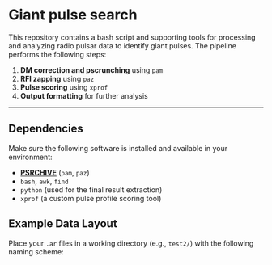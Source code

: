 # Giant pulse search
This repository contains a bash script and supporting tools for processing and analyzing radio pulsar data to identify giant pulses. The pipeline performs the following steps:  

1. **DM correction and pscrunching** using `pam`
2. **RFI zapping** using `paz`
3. **Pulse scoring** using `xprof`
4. **Output formatting** for further analysis

---

## Dependencies

Make sure the following software is installed and available in your environment:

- [**PSRCHIVE**](http://psrchive.sourceforge.net/) (`pam`, `paz`)
- `bash`, `awk`, `find`
- `python` (used for the final result extraction)
- `xprof` (a custom pulse profile scoring tool)

## Example Data Layout

Place your `.ar` files in a working directory (e.g., `test2/`) with the following naming scheme:
